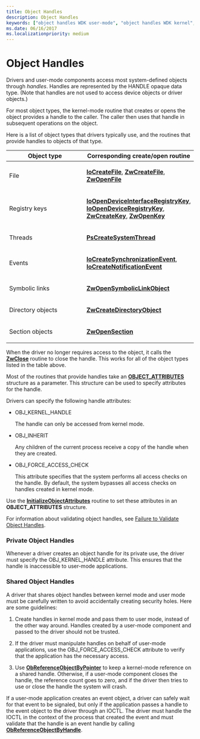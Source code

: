 ```yaml
---
title: Object Handles
description: Object Handles
keywords: ["object handles WDK user-mode", "object handles WDK kernel", "handles WDK user-mode", "handles WDK kernel", "private object handles WDK", "shared object handles WDK"]
ms.date: 06/16/2017
ms.localizationpriority: medium
---
```


# Object Handles





Drivers and user-mode components access most system-defined objects through *handles*. Handles are represented by the HANDLE opaque data type. (Note that handles are not used to access device objects or driver objects.)

For most object types, the kernel-mode routine that creates or opens the object provides a handle to the caller. The caller then uses that handle in subsequent operations on the object.

Here is a list of object types that drivers typically use, and the routines that provide handles to objects of that type.

<table>
<colgroup>
<col width="50%" />
<col width="50%" />
</colgroup>
<thead>
<tr class="header">
<th>Object type</th>
<th>Corresponding create/open routine</th>
</tr>
</thead>
<tbody>
<tr class="odd">
<td><p>File</p></td>
<td><p><a href="/windows-hardware/drivers/ddi/wdm/nf-wdm-iocreatefile" data-raw-source="[&lt;strong&gt;IoCreateFile&lt;/strong&gt;](/windows-hardware/drivers/ddi/wdm/nf-wdm-iocreatefile)"><strong>IoCreateFile</strong></a>, <a href="/windows-hardware/drivers/ddi/ntifs/nf-ntifs-ntcreatefile" data-raw-source="[&lt;strong&gt;ZwCreateFile&lt;/strong&gt;](/windows-hardware/drivers/ddi/ntifs/nf-ntifs-ntcreatefile)"><strong>ZwCreateFile</strong></a>, <a href="/windows-hardware/drivers/ddi/ntifs/nf-ntifs-ntopenfile" data-raw-source="[&lt;strong&gt;ZwOpenFile&lt;/strong&gt;](/windows-hardware/drivers/ddi/ntifs/nf-ntifs-ntopenfile)"><strong>ZwOpenFile</strong></a></p></td>
</tr>
<tr class="even">
<td><p>Registry keys</p></td>
<td><p><a href="/windows-hardware/drivers/ddi/wdm/nf-wdm-ioopendeviceinterfaceregistrykey" data-raw-source="[&lt;strong&gt;IoOpenDeviceInterfaceRegistryKey&lt;/strong&gt;](/windows-hardware/drivers/ddi/wdm/nf-wdm-ioopendeviceinterfaceregistrykey)"><strong>IoOpenDeviceInterfaceRegistryKey</strong></a>, <a href="/windows-hardware/drivers/ddi/wdm/nf-wdm-ioopendeviceregistrykey" data-raw-source="[&lt;strong&gt;IoOpenDeviceRegistryKey&lt;/strong&gt;](/windows-hardware/drivers/ddi/wdm/nf-wdm-ioopendeviceregistrykey)"><strong>IoOpenDeviceRegistryKey</strong></a>, <a href="/windows-hardware/drivers/ddi/wdm/nf-wdm-zwcreatekey" data-raw-source="[&lt;strong&gt;ZwCreateKey&lt;/strong&gt;](/windows-hardware/drivers/ddi/wdm/nf-wdm-zwcreatekey)"><strong>ZwCreateKey</strong></a>, <a href="/windows-hardware/drivers/ddi/wdm/nf-wdm-zwopenkey" data-raw-source="[&lt;strong&gt;ZwOpenKey&lt;/strong&gt;](/windows-hardware/drivers/ddi/wdm/nf-wdm-zwopenkey)"><strong>ZwOpenKey</strong></a></p></td>
</tr>
<tr class="odd">
<td><p>Threads</p></td>
<td><p><a href="/windows-hardware/drivers/ddi/wdm/nf-wdm-pscreatesystemthread" data-raw-source="[&lt;strong&gt;PsCreateSystemThread&lt;/strong&gt;](/windows-hardware/drivers/ddi/wdm/nf-wdm-pscreatesystemthread)"><strong>PsCreateSystemThread</strong></a></p></td>
</tr>
<tr class="even">
<td><p>Events</p></td>
<td><p><a href="/windows-hardware/drivers/ddi/wdm/nf-wdm-iocreatesynchronizationevent" data-raw-source="[&lt;strong&gt;IoCreateSynchronizationEvent&lt;/strong&gt;](/windows-hardware/drivers/ddi/wdm/nf-wdm-iocreatesynchronizationevent)"><strong>IoCreateSynchronizationEvent</strong></a>, <a href="/windows-hardware/drivers/ddi/wdm/nf-wdm-iocreatenotificationevent" data-raw-source="[&lt;strong&gt;IoCreateNotificationEvent&lt;/strong&gt;](/windows-hardware/drivers/ddi/wdm/nf-wdm-iocreatenotificationevent)"><strong>IoCreateNotificationEvent</strong></a></p></td>
</tr>
<tr class="odd">
<td><p>Symbolic links</p></td>
<td><p><a href="/windows-hardware/drivers/ddi/wdm/nf-wdm-zwopensymboliclinkobject" data-raw-source="[&lt;strong&gt;ZwOpenSymbolicLinkObject&lt;/strong&gt;](/windows-hardware/drivers/ddi/wdm/nf-wdm-zwopensymboliclinkobject)"><strong>ZwOpenSymbolicLinkObject</strong></a></p></td>
</tr>
<tr class="even">
<td><p>Directory objects</p></td>
<td><p><a href="/windows-hardware/drivers/ddi/wdm/nf-wdm-zwcreatedirectoryobject" data-raw-source="[&lt;strong&gt;ZwCreateDirectoryObject&lt;/strong&gt;](/windows-hardware/drivers/ddi/wdm/nf-wdm-zwcreatedirectoryobject)"><strong>ZwCreateDirectoryObject</strong></a></p></td>
</tr>
<tr class="odd">
<td><p>Section objects</p></td>
<td><p><a href="/windows-hardware/drivers/ddi/wdm/nf-wdm-zwopensection" data-raw-source="[&lt;strong&gt;ZwOpenSection&lt;/strong&gt;](/windows-hardware/drivers/ddi/wdm/nf-wdm-zwopensection)"><strong>ZwOpenSection</strong></a></p></td>
</tr>
</tbody>
</table>

 

When the driver no longer requires access to the object, it calls the [**ZwClose**](/windows-hardware/drivers/ddi/ntifs/nf-ntifs-ntclose) routine to close the handle. This works for all of the object types listed in the table above.

Most of the routines that provide handles take an [**OBJECT\_ATTRIBUTES**](/windows/win32/api/ntdef/ns-ntdef-_object_attributes) structure as a parameter. This structure can be used to specify attributes for the handle.

Drivers can specify the following handle attributes:

-   OBJ\_KERNEL\_HANDLE

    The handle can only be accessed from kernel mode.

-   OBJ\_INHERIT

    Any children of the current process receive a copy of the handle when they are created.

-   OBJ\_FORCE\_ACCESS\_CHECK

    This attribute specifies that the system performs all access checks on the handle. By default, the system bypasses all access checks on handles created in kernel mode.

Use the [**InitializeObjectAttributes**](/windows/win32/api/ntdef/nf-ntdef-initializeobjectattributes) routine to set these attributes in an **OBJECT\_ATTRIBUTES** structure.

For information about validating object handles, see [Failure to Validate Object Handles](failure-to-validate-object-handles.md).

### Private Object Handles

Whenever a driver creates an object handle for its private use, the driver must specify the OBJ\_KERNEL\_HANDLE attribute. This ensures that the handle is inaccessible to user-mode applications.

### Shared Object Handles

A driver that shares object handles between kernel mode and user mode must be carefully written to avoid accidentally creating security holes. Here are some guidelines:

1.  Create handles in kernel mode and pass them to user mode, instead of the other way around. Handles created by a user-mode component and passed to the driver should not be trusted.

2.  If the driver must manipulate handles on behalf of user-mode applications, use the OBJ\_FORCE\_ACCESS\_CHECK attribute to verify that the application has the necessary access.

3.  Use [**ObReferenceObjectByPointer**](/windows-hardware/drivers/ddi/wdm/nf-wdm-obreferenceobjectbypointer) to keep a kernel-mode reference on a shared handle. Otherwise, if a user-mode component closes the handle, the reference count goes to zero, and if the driver then tries to use or close the handle the system will crash.

If a user-mode application creates an event object, a driver can safely wait for that event to be signaled, but only if the application passes a handle to the event object to the driver through an IOCTL. The driver must handle the IOCTL in the context of the process that created the event and must validate that the handle is an event handle by calling [**ObReferenceObjectByHandle**](/windows-hardware/drivers/ddi/wdm/nf-wdm-obreferenceobjectbyhandle).

